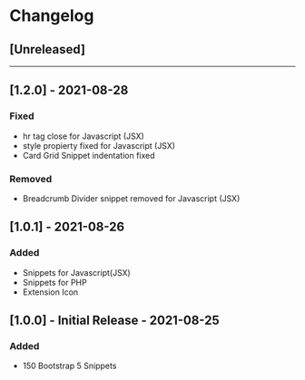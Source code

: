 # Changelog

## [Unreleased]

---

## [1.2.0]  - 2021-08-28
### Fixed
- hr tag close for Javascript (JSX)
- style propierty fixed for Javascript (JSX)
- Card Grid Snippet indentation fixed

### Removed
- Breadcrumb Divider snippet removed for Javascript (JSX)

## [1.0.1]  - 2021-08-26
### Added
- Snippets for Javascript(JSX)
- Snippets for PHP
- Extension Icon

## [1.0.0] - Initial Release - 2021-08-25
### Added
- 150 Bootstrap 5 Snippets